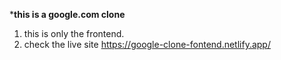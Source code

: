 ***this is a google.com clone**
1. this is only the frontend.
2. check the live site https://google-clone-fontend.netlify.app/